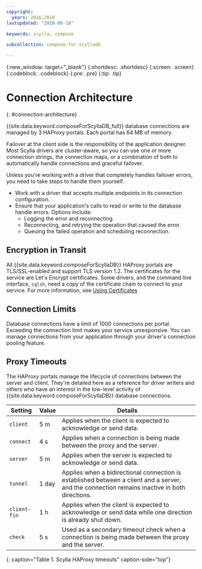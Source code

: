 ```yaml
---
copyright:
  years: 2016,2018
lastupdated: "2018-06-18"

keywords: scylla, compose

subcollection: compose-for-scylladb

---
```


{:new_window: target="_blank"}
{:shortdesc: .shortdesc}
{:screen: .screen}
{:codeblock: .codeblock}
{:pre: .pre}
{:tip: .tip}

# Connection Architecture
{: #connection-architecture}

{{site.data.keyword.composeForScyllaDB_full}} database connections are managed by 3 HAProxy portals. Each portal has 64 MB of memory.

Failover at the client side is the responsibility of the application designer. Most Scylla drivers are cluster-aware, so you can use one or more connection strings, the connection maps, or a combination of both to automatically handle connections and graceful failover.

Unless you're working with a driver that completely handles failover errors, you need to take steps to handle them yourself.

* Work with a driver that accepts multiple endpoints in its connection configuration.
* Ensure that your application's calls to read or write to the database handle errors. Options include:
  + Logging the error and reconnecting.
  + Reconnecting, and retrying the operation that caused the error.
  + Queuing the failed operation and scheduling reconnection.

## Encryption in Transit

All {{site.data.keyword.composeForScyllaDB}} HAProxy portals are TLS/SSL-enabled and support TLS version 1.2. The certificates for the service are Let's Encrypt certificates. Some drivers, and the command line interface, `cqlsh`, need a copy of the certificate chain to connect to your service. For more information, see [Using Certificates](/docs/ComposeForScyllaDB?topic=compose-for-scylladb-scylla-certificates)

## Connection Limits

Database connections have a limit of 1000 connections per portal. Exceeding the connection limit makes your service unresponsive. You can manage connections from your application through your driver's connection pooling feature.

## Proxy Timeouts

The HAProxy portals manage the lifecycle of connections between the server and client. They're detailed here as a reference for driver writers and others who have an interest in the low-level activity of {{site.data.keyword.composeForScyllaDB}} database connections.

Setting | Value | Details
----------|-----------|-----------
`client` | 5 m | Applies when the client is expected to acknowledge or send data.
`connect` | 4 s | Applies when a connection is being made between the proxy and the server.
`server` | 5 m | Applies when the server is expected to acknowledge or send data.
`tunnel` | 1 day | Applies when a bidirectional connection is established between a client and a server, and the connection remains inactive in both directions.
`client-fin` | 1 h | Applies when the client is expected to acknowledge or send data while one direction is already shut down.
`check` | 5 s | Used as a secondary timeout check when a connection is being made between the proxy and the server.

{: caption="Table 1. Scylla HAProxy timeouts" caption-side="top"}
